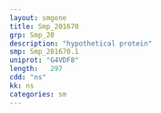 ```yaml
---
layout: smgene
title: Smp_201670
grp: Smp_20
description: "hypothetical protein"
smp: Smp_201670.1
uniprot: "G4VDF8"
length:   297
cdd: "ns"
kk: ns
categories: sm
---
```


